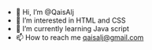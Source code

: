 - 👋 Hi, I’m @QaisAlj
- 👀 I’m interested in HTML and CSS
- 🌱 I’m currently learning Java script
- 📫 How to reach me qaisalj@gmail.com

<!---
QaisAlj/QaisAlj is a ✨ special ✨ repository because its `README.md` (this file) appears on your GitHub profile.
You can click the Preview link to take a look at your changes.
--->
